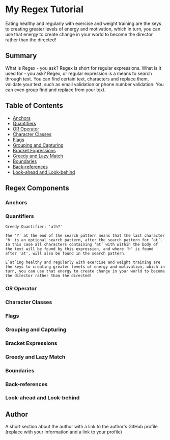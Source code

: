 # My Regex Tutorial

Eating healthy and regularly with exercise and weight training are the keys to creating greater levels of energy and motivation, which in turn, you can use that energy to create change in your world to become the director rather than the directed!

## Summary

What is Regex - you ask? Regex is short for regular expressions. What is it used for - you ask? Regex, or regular expression is a means to search through text. You can find certain text, characters and replace them, validate your text, such as email validation or phone number validation. You can even group find and replace from your text.


## Table of Contents

- [Anchors](#anchors)
- [Quantifiers](#quantifiers)
- [OR Operator](#or-operator)
- [Character Classes](#character-classes)
- [Flags](#flags)
- [Grouping and Capturing](#grouping-and-capturing)
- [Bracket Expressions](#bracket-expressions)
- [Greedy and Lazy Match](#greedy-and-lazy-match)
- [Boundaries](#boundaries)
- [Back-references](#back-references)
- [Look-ahead and Look-behind](#look-ahead-and-look-behind)

## Regex Components

### Anchors

### Quantifiers
    Greedy Quantifier: 'ath?'

    The '?' at the end of the search pattern means that the last character 'h' is an optional search pattern, after the search pattern for ‘at’. In this case all characters containing ‘at’ with within the body of the text will be found by this expression, and where 'h' is found after 'at', will also be found in the search pattern.

    E`at`ing healthy and regularly with exercise and weight training are the keys to creating greater levels of energy and motivation, which in turn, you can use that energy to create change in your world to become the director rather than the directed!


### OR Operator

### Character Classes

### Flags

### Grouping and Capturing

### Bracket Expressions

### Greedy and Lazy Match

### Boundaries

### Back-references

### Look-ahead and Look-behind

## Author

A short section about the author with a link to the author's GitHub profile (replace with your information and a link to your profile)
